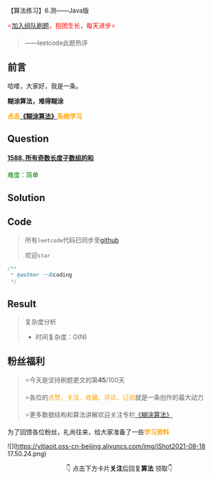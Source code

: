 【算法练习】6.测——Java版

<font color=red>⭐[加入组队刷题](https://docs.qq.com/mind/DZUtHWVlsalNRU1dp)，抱团生长，每天进步⭐</font>

>
>
>——leetcode此题热评

## 前言

哈喽，大家好，我是一条。

**糊涂算法，难得糊涂**

<font color=orange><b>点击[《糊涂算法》](https://blog.csdn.net/skylibiao/category_11292502.html?spm=1001.2014.3001.5482)系统学习</b></font>

## Question

#### [1588. 所有奇数长度子数组的和](https://leetcode-cn.com/problems/sum-of-all-odd-length-subarrays/)

<font color=green>难度：简单</font>

>

## Solution

>




## Code

>所有`leetcode`代码已同步至[github](https://github.com/lbsys)
>
>欢迎`star`

```java
/**
 * @author 一条coding
 */

```

## Result

> 复杂度分析
>
> - 时间复杂度：O(N) 




## 粉丝福利

>⭐今天是坚持刷题更文的第**45**/100天
>
>⭐各位的<font color=orange>点赞、关注、收藏、评论、订阅</font>就是一条创作的最大动力
>
>⭐更多数据结构和算法讲解欢迎关注专栏[《糊涂算法》](https://blog.csdn.net/skylibiao/category_11292502.html?spm=1001.2014.3001.5482)

为了回馈各位粉丝，礼尚往来，给大家准备了一些<font color=orange><b>学习资料</b></font>

![](https://yitiaoit.oss-cn-beijing.aliyuncs.com/img/iShot2021-08-18 17.50.24.png)

<center>👇 点击下方卡片<b>关注</b>后回复<b>算法</b> 领取👇</center>

